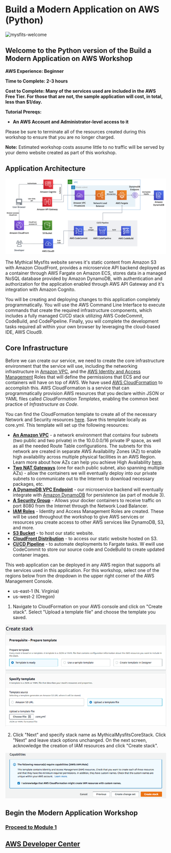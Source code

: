 # Build a Modern Application on AWS (Python)

![mysfits-welcome](/images/module-1/mysfits-welcome.png)

## Welcome to the **Python** version of the Build a Modern Application on AWS Workshop

**AWS Experience: Beginner**

**Time to Complete: 2-3 hours**

**Cost to Complete: Many of the services used are included in the AWS Free Tier. For those that are not, the sample application will cost, in total, less than $1/day.**

**Tutorial Prereqs:**

* **An AWS Account and Administrator-level access to it**

Please be sure to terminate all of the resources created during this workshop to ensure that you are no longer charged.

**Note:**  Estimated workshop costs assume little to no traffic will be served by your demo website created as part of this workshop.

## Application Architecture

![Application Architecture](/images/arch-diagram.png)

The Mythical Mysfits website serves it's static content from Amazon S3 with Amazon CloudFront, provides a microservice API backend deployed as a container through AWS Fargate on Amazon ECS, stores data in a managed NoSQL database provided by Amazon DynamoDB, with authentication and authorization for the application enabled through AWS API Gateway and it's integration with Amazon Cognito.

You will be creating and deploying changes to this application completely programmatically. You will use the AWS Command Line Interface to execute commands that create the required infrastructure components, which includes a fully managed CI/CD stack utilizing AWS CodeCommit, CodeBuild, and CodePipeline.  Finally, you will complete the development tasks required all within your own browser by leveraging the cloud-based IDE, AWS Cloud9.

## Core Infrastructure

Before we can create our service, we need to create the core infrastructure environment that the service will use, including the networking infrastructure in [Amazon VPC](https://aws.amazon.com/vpc/), and the [AWS Identity and Access Management](https://aws.amazon.com/iam/) Roles that will define the permissions that ECS and our containers will have on top of AWS.  We have used [AWS CloudFormation](https://aws.amazon.com/cloudformation/) to accomplish this. AWS CloudFormation is a service that can programmatically provision AWS resources that you declare within JSON or YAML files called *CloudFormation Templates*, enabling the common best practice of *Infrastructure as Code*.  

You can find the CloudFormation template to create all of the necessary Network and Security resources [here](module-2/cfn/core.yml). Save this template locally as core.yml. This template will set up the following resources:

* [**An Amazon VPC**](https://aws.amazon.com/vpc/) - a network environment that contains four subnets (two public and two private) in the 10.0.0.0/16 private IP space, as well as all the needed Route Table configurations.  The subnets for this network are created in separate AWS Availability Zones (AZ) to enable high availability across multiple physical facilities in an AWS Region. Learn more about how AZs can help you achieve High Availability [here](https://docs.aws.amazon.com/AmazonRDS/latest/UserGuide/Concepts.RegionsAndAvailabilityZones.html).
* [**Two NAT Gateways**](https://docs.aws.amazon.com/vpc/latest/userguide/vpc-nat-gateway.html) (one for each public subnet, also spanning multiple AZs) - allow the containers we will eventually deploy into our private subnets to communicate out to the Internet to download necessary packages, etc.
* [**A DynamoDB VPC Endpoint**](https://docs.aws.amazon.com/amazondynamodb/latest/developerguide/vpc-endpoints-dynamodb.html) - our microservice backend will eventually integrate with [Amazon DynamoDB](https://aws.amazon.com/dynamodb/) for persistence (as part of module 3).
* [**A Security Group**](https://docs.aws.amazon.com/vpc/latest/userguide/VPC_SecurityGroups.html) - Allows your docker containers to receive traffic on port 8080 from the Internet through the Network Load Balancer.
* [**IAM Roles**](https://docs.aws.amazon.com/IAM/latest/UserGuide/id_roles.html) - Identity and Access Management Roles are created. These will be used throughout the workshop to give AWS services or resources you create access to other AWS services like DynamoDB, S3, and more.
* [**S3 Bucket**](https://docs.aws.amazon.com/AmazonS3/latest/dev/WebsiteHosting.html) - to host our static website.
* [**CloudFront Distribution**](https://docs.aws.amazon.com/AmazonCloudFront/latest/DeveloperGuide/distribution-overview.html) - to access our static website hosted on S3.
* [**CI/CD Pipeline**](https://docs.aws.amazon.com/AmazonECS/latest/developerguide/ecs-cd-pipeline.html) - to automate deployments to Fargate tasks. W ewill use CodeCommit to store our source code and CodeBuild to create updated contaner images.

This web application can be deployed in any AWS region that supports all the services used in this application. For this workshop, select one of the regions below from the dropdown in the upper right corner of the AWS Management Console.

* us-east-1 (N. Virginia)
* us-west-2 (Oregon)

1. Navigate to CloudFormation on your AWS console and click on "Create stack". Select "Upload a template file" and choose the template you saved.

![cfn-upload-template](/images/cfn-upload-template.png)

2. Click "Next" and specify stack name as MythicalMysfitsCoreStack. Click "Next" and leave stack options unchanged. On the next screen, acknowledge the creation of IAM resources and click "Create stack".

![cfn-create-stack](/images/cfn-create-stack.png)

## Begin the Modern Application Workshop

### [Proceed to Module 1](/module-1)

## [AWS Developer Center](https://developer.aws)
